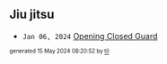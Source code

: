 ## Jiu jitsu


* <code>Jan 06, 2024</code> [Opening Closed Guard](2024-01-06T21-19-07-opening-closed-guard.md)

<sup><sub>generated 15 May 2024 08:20:52 by <a href='https://github.com/senorprogrammer/til'>til</a></sub></sup>

